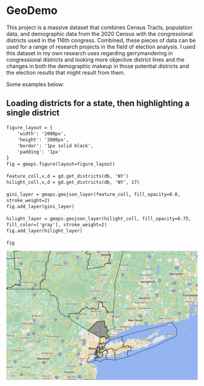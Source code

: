 # GeoDemo

This project is a massive dataset that combines Census Tracts, population data, and demographic data from the 2020 Census with the congressional districts used in the 116th congress. Combined, these pieces of data can be used for a range of research projects in the field of election analysis. I used this dataset in my own research uses regarding gerrymandering in congressional districts and looking more objective district lines and the changes in both the demographic makeup in those potential districts and the election results that might result from them. 

Some examples below:

## Loading districts for a state, then highlighting a single district

```
figure_layout = {
    'width': '2000px',
    'height': '2000px',
    'border': '1px solid black',
    'padding': '1px'
}
fig = gmaps.figure(layout=figure_layout)

feature_coll,v,d = gd.get_districts(db, 'NY')
hilight_coll,v,d = gd.get_districts(db, 'NY', 17)

gini_layer = gmaps.geojson_layer(feature_coll, fill_opacity=0.0, stroke_weight=2)
fig.add_layer(gini_layer)

hilight_layer = gmaps.geojson_layer(hilight_coll, fill_opacity=0.75, fill_color=['gray'], stroke_weight=2)
fig.add_layer(hilight_layer)

fig
```

![district example](/demo/district.jpg)

